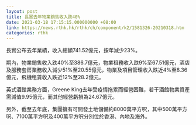 ```yaml
---
layout: post
title: 長實去年物業銷售收入跌40%
date: 2021-03-18 17:15:15.000000000 +08:00
link: https://news.rthk.hk/rthk/ch/component/k2/1581326-20210318.htm
categories: rthk
---
```


長實公布去年業績，收入總額741.52億元，按年減少23%。

期內，物業銷售收入跌40%至386.7億元，物業租務收入跌9%至67.51億元，酒店及服務套房業務收入減少51%至20.55億元，物業及項目管理收入跌近4%至8.36億元，飛機租賃收入跌近12%至28.2億元。

英式酒館業務方面，Greene King去年受疫情拖累而經營困難，若干酒館物業資產需減值9.95億元，而其他經營虧損為24.67億元。

另外，截至去年底，集團擁有可開發土地儲備約8000萬平方呎，其中500萬平方呎、7100萬平方呎及400萬平方呎分別位於香港、內地及海外。
